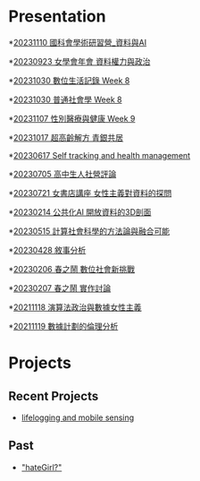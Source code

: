 # Presentation
*[20231110 國科會學術研習營_資料與AI](https://docs.google.com/presentation/d/e/2PACX-1vQ_cqxfyGjlFMikriKG_VhWI8TcL-zgbB6d2hGf8OfXX3EGhFYYUrmounu68XEbZtAwlXuM2CChG8NE/pub?start=false&loop=false&delayms=3000)

*[20230923 女學會年會 資料權力與政治]()

*[20231030 數位生活記錄 Week 8]()

*[20231030 普通社會學 Week 8]()

*[20231107 性別醫療與健康 Week 9](https://docs.google.com/presentation/d/e/2PACX-1vT6n22I7WkpakFPjKhQhz5VrKEN_AWlYpSv3MJqal19Jwc9WhZk9X8Rxlx-MTVAtPnMPa_Yrur3BDFS/pub?start=false&loop=false&delayms=3000)

*[20231017 超高齡解方 青銀共居]()

*[20230617 Self tracking and health management]()

*[20230705 高中生人社營評論]()

*[20230721 女書店講座 女性主義對資料的探問]()

*[20230214 公共化AI 開放資料的3D剖面]()

*[20230515 計算社會科學的方法論與融合可能]()

*[20230428 敘事分析]()

*[20230206 春之鬧 數位社會新挑戰]()

*[20230207 春之鬧 實作討論]()


*[20211118 演算法政治與數據女性主義]()

*[20211119 數據計劃的倫理分析]()


# Projects

## Recent Projects
* [lifelogging and mobile sensing]()

## Past
* ["hateGirl?"]()

